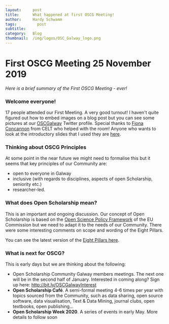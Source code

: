 ```yaml
---
layout:     post
title:      What happened at first OSCG Meeting!
author:     Hardy Schwamm
tags: 		  post
subtitle:  	
category:   Blog
thumbnail:  /img/logos/OSC_Galway_logo.png
---
```


# First OSCG Meeting 25 November 2019
*Here is a brief summary of the First OSCG Meeting - ever!*

### Welcome everyone!
17 people attended our First Meeting. A very good turnout! I haven't quite figured out how to embed images on a blog post but you can see some pictures at our [OSCGalway](https://twitter.com/OSCGalway) Twitter profile. Special thanks to [Fiona Concannon](http://www.nuigalway.ie/centre-excellence-learning-teaching/staff/staffprofiles/fionaconcannon/) from CELT who helped with the room! Anyone who wants to look at the introductory slides that I used they are [here](https://www.canva.com/design/DADq4c4aKlw/QNncvjPaIMPN0zAnDnLgeg/view?utm_content=DADq4c4aKlw&utm_campaign=designshare&utm_medium=link&utm_source=homepage_design_menu).  

### Thinking about OSCG Principles
At some point in the near future we might need to formalise this but it seems  that key principles of our Community are: 

- open to everyone in Galway 
- inclusive (with regards to disciplines, aspects of open Scholarship, seniority etc.)
- researcher-led.   

### **What does Open Scholarship mean?**  
This is an important and ongoing discussion. Our concept of Open Scholarship is based on the [Open Science Policy Framework](https://ec.europa.eu/research/openscience/index.cfm?pg=open-science-policy-platform) of the EU Commission but we need to adapt it to the needs of our Community. There were some interesting comments on scope and wording of the Eight Pillars.

You can see the latest version of the [Eight Pillars here](https://www.canva.com/design/DADkU4Hc67E/QJtWSeC-KPFt6o99cg7N8A/view?utm_content=DADkU4Hc67E&utm_campaign=designshare&utm_medium=link&utm_source=sharebutton).

### What is next for OSCG?
This is early days but we are thinking about the following:

- Open Scholarship Community Galway members meetings. The next one will be in the second half of January. Interested in coming along? Sign up here: http://bit.ly/OSCGalwayInterest
- **Open Scholarship Café**. A semi-formal meeting 4-6 times per year with topics sourced from the Community, such as data sharing, open source software, data visualisation, Text & Data Mining, journal clubs, open textbooks, open publishing…   
- **Open Scholarship Week 2020**. A series of events in early May. More details to follow soon

